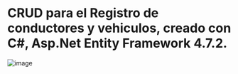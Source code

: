 # CRUD para el Registro de conductores y vehiculos, creado con C#, Asp.Net Entity Framework 4.7.2.

![image](https://github.com/alxxr/Transporte-y-logistica-freelancerasp.net/assets/79178497/cbd1254d-fb62-4ac4-a3b3-18c1954251fc)


